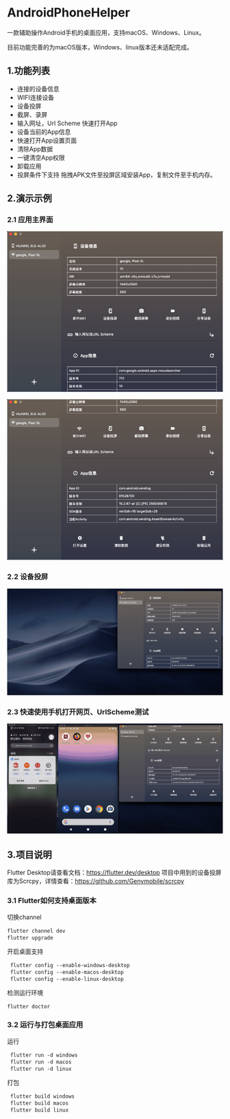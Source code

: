 # AndroidPhoneHelper
一款辅助操作Android手机的桌面应用，支持macOS、Windows、Linux。

目前功能完善的为macOS版本，Windows、linux版本还未适配完成。

## 1.功能列表

- 连接的设备信息
- WIFI连接设备
- 设备投屏
- 截屏、录屏
- 输入网址，Url Scheme 快速打开App
- 设备当前的App信息
- 快速打开App设置页面
- 清除App数据
- 一键清空App权限
- 卸载应用
- 投屏条件下支持 拖拽APK文件至投屏区域安装App，复制文件至手机内存。

## 2.演示示例
### 2.1 应用主界面
![image](./image/01_main.png)

![image](./image/02_main.png)

### 2.2 设备投屏

![image](./image/03_screen_share.gif)

### 2.3 快速使用手机打开网页、UrlScheme测试

![image](./image/04_urlscheme.gif)

## 3.项目说明
Flutter Desktop请查看文档：https://flutter.dev/desktop
项目中用到的设备投屏库为Scrcpy，详情查看：https://github.com/Genymobile/scrcpy

### 3.1 Flutter如何支持桌面版本
切换channel
```
flutter channel dev
flutter upgrade
```
开启桌面支持

```
 flutter config --enable-windows-desktop
 flutter config --enable-macos-desktop
 flutter config --enable-linux-desktop
```
检测运行环境
```
flutter doctor
```

### 3.2 运行与打包桌面应用
运行
```
 flutter run -d windows
 flutter run -d macos
 flutter run -d linux
```

打包
```
 flutter build windows
 flutter build macos
 flutter build linux
```